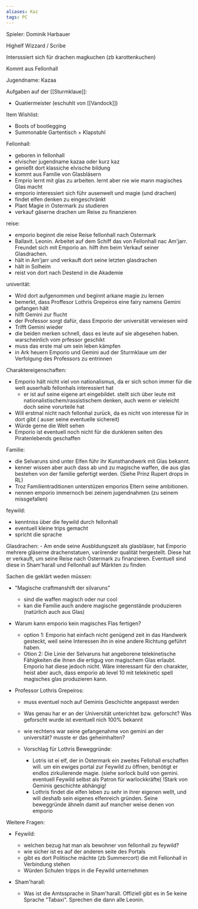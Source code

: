 ```yaml
---
aliases: Kaz
tags: PC
---
```


Spieler: Dominik Harbauer

Highelf
Wizzard / Scribe

Intersssiert sich für drachen
magkuchen (zb karottenkuchen)

Kommt aus Fellonhall

Jugendname: Kazaa

Aufgaben auf der [[Sturmklaue]]:
- Quatiermeister (eschuhlt von [[Vandock]])

Item Wishlist:
- Boots of bootlegging
- Summonable Gartentisch + Klapstuhl

Fellonhall:
- geboren in fellonhall
- elvischer jugendname kazaa oder kurz kaz
- genießt dort klassiche elvische bildung
- kommt aus Familie von Glasbläsern
- Emprio lernt mit glas zu arbeiten. lernt aber nie wie mann magisches Glas macht
- emporio interessiert sich führ ausenwelt und magie (und drachen)
- findet elfen denken zu eingeschränkt
- Plant Magie in Ostermark zu studieren
- verkauf gäserne drachen um Reise zu finanzieren

reise:
- emporio beginnt die reise Reise fellonhall nach Ostermark
- Ballavit. Leonin. Arbeitet auf dem Schiff das von Fellonhall nac Am'jarr. Freundet sich mit Emporio an. hilft ihm beim Verkauf seiner Glasdrachen.
- hält in Am'jarr und verkauft dort seine letzten glasdrachen
- hält in Solheim
- reist von dort nach Destend in die Akademie

univerität:
- Wird dort aufgenommen und beginnt arkane magie zu lernen
- bemerkt, dass Proffesor Lothris Grepeiros eine fairy namens Gemini gefangen hält
- hilft  Gemini zur flucht
- der Professor sorgt dafür, dass Emporio der universität verwiesen wird
- Trifft Gemini wieder
- die beiden merken schnell, dass es leute auf sie abgesehen haben. warscheinlich vom prfessor geschikt
- muss das erste mal um sein leben kämpfen
- in Ark heuern Emporio und Gemini aud der Sturmklaue um der Verfolgung des Professors zu entrinnen

Charaktereigenschaften:
- Emporio hält nicht viel von nationalismus, da er sich schon immer für die welt auserhalb fellonhals interessiert hat
	-  er ist auf seine eigene art eingebildet. stellt sich über leute mit nationalistischem/rassistischem denken, auch wenn er vieleicht doch seine vorurteile hat
- Will erstmal nicht nach fellonhal zurück, da es nicht von interesse für in dort gibt ( auser seine eventuelle sichereit)
- Würde gerne die Welt sehen
- Emporio ist eventuell noch nicht für die dunkleren seiten des Piratenlebends geschaffen

Familie:
- die Selvaruns sind unter Elfen führ ihr Kunsthandwerk mit Glas bekannt.
- kenner wissen aber auch dass ab und zu magische waffen, die aus glas bestehen von der familie gefertigt werden. (Siehe Prinz Rupert drops in RL)
- Troz Familientraditionen unterstüzen emporios Eltern seine ambitionen.
- nennen emporio immernoch bei zeinem jugendnahmen (zu seinem missgefallen)

feywild:
- kenntniss über die feywild durch fellonhall
- eventuell kleine trips gemacht
- spricht die sprache

Glasdrachen:
	- Am ende seine Ausbldungszeit als glasbläser, hat Emporio mehrere gläserne drachenstatuen, variirender qualität hergestellt. Diese hat er verkauft, um seine Reise nach Ostermark zu finanzieren. Eventuell sind diese in Sham'harall und Fellonhall auf Märkten zu finden


Sachen die geklärt weden müssen:
- "Magische craftmanshift der silvaruns"
	- sind die waffen magisch oder nur cool
	- kan die Familie auch andere magische gegenstände produzieren (natürlich auch aus Glas)

- Warum kann emporio kein magisches Flas fertigen?
	- option 1: Emporio hat einfach nicht genügend zeit in das Handwerk gesteckt, weil seine Interessen ihn in eine andere Richtung geführt haben.
	- Otion 2: Die Linie der Selvaruns hat angeborene telekinetische Fähigkeiten die ihnen die ertigug von magischem Glas erlaubt. Emporio hat diese jedoch nicht. Wäre interessant für den charakter, heist aber auch, dass emporio ab level 10 mit telekinetic spell magisches glas produzieren kann.

- Professor Lothris Grepeiros:
	- muss eventuel noch auf Geminis Geschichte angepasst werden
	- Was genau har er an der Universität unterichtet bzw. geforscht? Was geforscht wurde ist eventuell nich 100% bekannt
	- wie rechtens war seine gefangenahme von gemini an der universität? musste er das geheimhalten?
	
	- Vorschlag für Lothris Beweggründe:
		- Lotris ist ei elf, der in Ostermark ein zweites Fellohall erschaffen will. um ein ewiges portal zur Feywild zu öffnen, benötigt er endlos zirkulierende magie. (siehe sorlock build von gemini. eventuell Feywild selbst als Patron für warlockkräfte) !Stark von Geminis geschichte abhängig!
		- Lothris findet die elfen leben zu sehr in ihrer eigenen wellt, und will deshalb sein eigenes elfenreich gründen. Seine beweggründe ähneln damit auf mancher weise denen von emporio

Weitere Fragen:
- Feywild:
	- welchen bezug hat man als bewohner von fellonhall zu feywild?
	- wie sicher ist es auf der anderen seite des Portals
	- gibt es dort Politische mächte (zb Summercort) die mit Fellonhall in Verbindung stehen
	- Würden Schulen tripps in die Feywild unternehmen

- Sham'harall:
	- Was ist die Amtssprache in Sham'harall. Offiziell gibt es in 5e keine Sprache "Tabaxi". Sprechen die dann alle Leonin.
	

	
